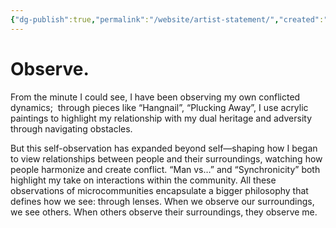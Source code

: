 ```yaml
---
{"dg-publish":true,"permalink":"/website/artist-statement/","created":"2025-01-30T18:10:51.029+08:00","updated":"2025-01-30T21:03:20.452+08:00"}
---
```


# Observe.

From the minute I could see, I have been observing my own conflicted dynamics;  through pieces like “Hangnail”, “Plucking Away”, I use acrylic paintings to highlight my relationship with my dual heritage and adversity through navigating obstacles. 

But this self-observation has expanded beyond self—shaping how I began to view relationships between people and their surroundings, watching how people harmonize and create conflict. “Man vs…” and “Synchronicity” both highlight my take on interactions within the community. All these observations of microcommunities encapsulate a bigger philosophy that defines how we see: through lenses. When we observe our surroundings, we see others. When others observe their surroundings, they observe me.
